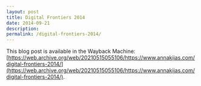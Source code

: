 ```yaml
---
layout: post
title: Digital Frontiers 2014
date: 2014-09-21
description:
permalink: /digital-frontiers-2014/
---
```


This blog post is available in the Wayback Machine: [https://web.archive.org/web/20210515055106/https://www.annakijas.com/digital-frontiers-2014/](https://web.archive.org/web/20210515055106/https://www.annakijas.com/digital-frontiers-2014/).